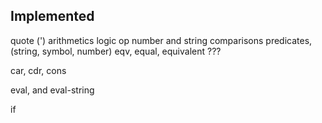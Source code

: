 
## Implemented

quote (')
arithmetics
logic op
number and string comparisons
predicates, (string, symbol, number)
eqv, equal, equivalent ???

car, cdr, cons

eval, and eval-string

if 


